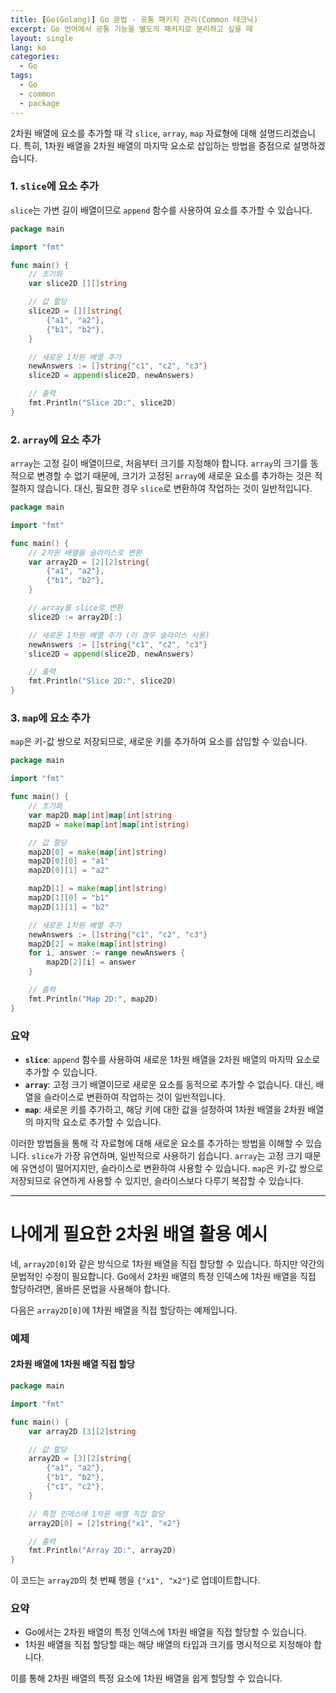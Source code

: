 ```yaml
---
title: [Go(Golang)] Go 문법 - 공통 패키지 관리(Common 테크닉)
excerpt: Go 언어에서 공통 기능을 별도의 패키지로 분리하고 싶을 때
layout: single
lang: ko
categories:
  - Go
tags:
  - Go
  - common
  - package
---
```


2차원 배열에 요소를 추가할 때 각 `slice`, `array`, `map` 자료형에 대해 설명드리겠습니다. 특히, 1차원 배열을 2차원 배열의 마지막 요소로 삽입하는 방법을 중점으로 설명하겠습니다.

### 1. `slice`에 요소 추가

`slice`는 가변 길이 배열이므로 `append` 함수를 사용하여 요소를 추가할 수 있습니다.

```go
package main

import "fmt"

func main() {
    // 초기화
    var slice2D [][]string

    // 값 할당
    slice2D = [][]string{
        {"a1", "a2"},
        {"b1", "b2"},
    }

    // 새로운 1차원 배열 추가
    newAnswers := []string{"c1", "c2", "c3"}
    slice2D = append(slice2D, newAnswers)

    // 출력
    fmt.Println("Slice 2D:", slice2D)
}
```

### 2. `array`에 요소 추가

`array`는 고정 길이 배열이므로, 처음부터 크기를 지정해야 합니다. `array`의 크기를 동적으로 변경할 수 없기 때문에, 크기가 고정된 `array`에 새로운 요소를 추가하는 것은 적절하지 않습니다. 대신, 필요한 경우 `slice`로 변환하여 작업하는 것이 일반적입니다.

```go
package main

import "fmt"

func main() {
    // 2차원 배열을 슬라이스로 변환
    var array2D = [2][2]string{
        {"a1", "a2"},
        {"b1", "b2"},
    }

    // array를 slice로 변환
    slice2D := array2D[:]

    // 새로운 1차원 배열 추가 (이 경우 슬라이스 사용)
    newAnswers := []string{"c1", "c2", "c3"}
    slice2D = append(slice2D, newAnswers)

    // 출력
    fmt.Println("Slice 2D:", slice2D)
}
```

### 3. `map`에 요소 추가

`map`은 키-값 쌍으로 저장되므로, 새로운 키를 추가하여 요소를 삽입할 수 있습니다.

```go
package main

import "fmt"

func main() {
    // 초기화
    var map2D map[int]map[int]string
    map2D = make(map[int]map[int]string)

    // 값 할당
    map2D[0] = make(map[int]string)
    map2D[0][0] = "a1"
    map2D[0][1] = "a2"

    map2D[1] = make(map[int]string)
    map2D[1][0] = "b1"
    map2D[1][1] = "b2"

    // 새로운 1차원 배열 추가
    newAnswers := []string{"c1", "c2", "c3"}
    map2D[2] = make(map[int]string)
    for i, answer := range newAnswers {
        map2D[2][i] = answer
    }

    // 출력
    fmt.Println("Map 2D:", map2D)
}
```

### 요약

- **`slice`**: `append` 함수를 사용하여 새로운 1차원 배열을 2차원 배열의 마지막 요소로 추가할 수 있습니다.
- **`array`**: 고정 크기 배열이므로 새로운 요소를 동적으로 추가할 수 없습니다. 대신, 배열을 슬라이스로 변환하여 작업하는 것이 일반적입니다.
- **`map`**: 새로운 키를 추가하고, 해당 키에 대한 값을 설정하여 1차원 배열을 2차원 배열의 마지막 요소로 추가할 수 있습니다.

이러한 방법들을 통해 각 자료형에 대해 새로운 요소를 추가하는 방법을 이해할 수 있습니다. `slice`가 가장 유연하며, 일반적으로 사용하기 쉽습니다. `array`는 고정 크기 때문에 유연성이 떨어지지만, 슬라이스로 변환하여 사용할 수 있습니다. `map`은 키-값 쌍으로 저장되므로 유연하게 사용할 수 있지만, 슬라이스보다 다루기 복잡할 수 있습니다.



---
# 나에게 필요한 2차원 배열 활용 예시
네, `array2D[0]`와 같은 방식으로 1차원 배열을 직접 할당할 수 있습니다. 하지만 약간의 문법적인 수정이 필요합니다. Go에서 2차원 배열의 특정 인덱스에 1차원 배열을 직접 할당하려면, 올바른 문법을 사용해야 합니다.

다음은 `array2D[0]`에 1차원 배열을 직접 할당하는 예제입니다.

### 예제

#### 2차원 배열에 1차원 배열 직접 할당

```go
package main

import "fmt"

func main() {
    var array2D [3][2]string

    // 값 할당
    array2D = [3][2]string{
        {"a1", "a2"},
        {"b1", "b2"},
        {"c1", "c2"},
    }

    // 특정 인덱스에 1차원 배열 직접 할당
    array2D[0] = [2]string{"x1", "x2"}

    // 출력
    fmt.Println("Array 2D:", array2D)
}
```

이 코드는 `array2D`의 첫 번째 행을 `{"x1", "x2"}`로 업데이트합니다.

### 요약

- Go에서는 2차원 배열의 특정 인덱스에 1차원 배열을 직접 할당할 수 있습니다.
- 1차원 배열을 직접 할당할 때는 해당 배열의 타입과 크기를 명시적으로 지정해야 합니다.

이를 통해 2차원 배열의 특정 요소에 1차원 배열을 쉽게 할당할 수 있습니다.